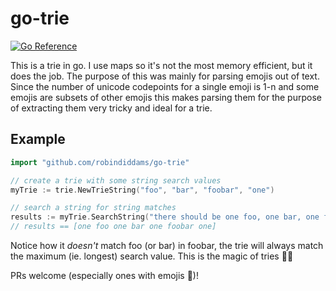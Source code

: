 # go-trie

[![Go Reference](https://pkg.go.dev/badge/github.com/robindiddams/go-trie.svg)](https://pkg.go.dev/github.com/robindiddams/go-trie)

This is a trie in go. I use maps so it's not the most memory efficient, but it does the job. The purpose of this was mainly for parsing emojis out of text. Since the number of unicode codepoints for a single emoji is 1-n and some emojis are subsets of other emojis this makes parsing them for the purpose of extracting them very tricky and ideal for a trie.

## Example

```Go
import "github.com/robindiddams/go-trie"

// create a trie with some string search values
myTrie := trie.NewTrieString("foo", "bar", "foobar", "one")

// search a string for string matches
results := myTrie.SearchString("there should be one foo, one bar, one foobar, and four 'one's in this string")
// results == [one foo one bar one foobar one]

```

Notice how it _doesn't_ match foo (or bar) in foobar, the trie will always match the maximum (ie. longest) search value. This is the magic of tries 🧙‍♂️

PRs welcome (especially ones with emojis 🙌)!
